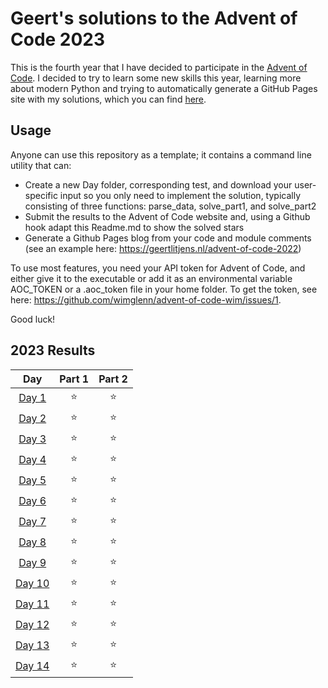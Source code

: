 # Geert's solutions to the Advent of Code 2023

This is the fourth year that I have decided to participate in the [Advent of Code](https://adventofcode.com/). I decided to try to learn some new skills this year, learning more about modern Python and trying to automatically generate a GitHub Pages site with my solutions, which you can find [here](http://geertlitjens.nl/advent-of-code-2023/).

## Usage

Anyone can use this repository as a template; it contains a command line utility that can:
- Create a new Day folder, corresponding test, and download your user-specific input so you only need to implement the solution, typically consisting of three functions: parse_data, solve_part1, and solve_part2
- Submit the results to the Advent of Code website and, using a Github hook adapt this Readme.md to show the solved stars
- Generate a Github Pages blog from your code and module comments (see an example here: https://geertlitjens.nl/advent-of-code-2022)

To use most features, you need your API token for Advent of Code, and either give it to the executable or add it as an environmental variable AOC_TOKEN or a .aoc_token file in your home folder. To get the token, see here: https://github.com/wimglenn/advent-of-code-wim/issues/1.

Good luck!

<!--- advent_readme_stars table --->
## 2023 Results

| Day | Part 1 | Part 2 |
| :---: | :---: | :---: |
| [Day 1](http://geertlitjens.nl/advent-of-code-2021/days/day1.html) | ⭐ | ⭐ |
| [Day 2](http://geertlitjens.nl/advent-of-code-2021/days/day2.html) | ⭐ | ⭐ |
| [Day 3](http://geertlitjens.nl/advent-of-code-2021/days/day3.html) | ⭐ | ⭐ |
| [Day 4](http://geertlitjens.nl/advent-of-code-2021/days/day4.html) | ⭐ | ⭐ |
| [Day 5](http://geertlitjens.nl/advent-of-code-2021/days/day5.html) | ⭐ | ⭐ |
| [Day 6](http://geertlitjens.nl/advent-of-code-2021/days/day6.html) | ⭐ | ⭐ |
| [Day 7](http://geertlitjens.nl/advent-of-code-2021/days/day7.html) | ⭐ | ⭐ |
| [Day 8](http://geertlitjens.nl/advent-of-code-2021/days/day8.html) | ⭐ | ⭐ |
| [Day 9](http://geertlitjens.nl/advent-of-code-2021/days/day9.html) | ⭐ | ⭐ |
| [Day 10](http://geertlitjens.nl/advent-of-code-2021/days/day10.html) | ⭐ | ⭐ |
| [Day 11](http://geertlitjens.nl/advent-of-code-2021/days/day11.html) | ⭐ | ⭐ |
| [Day 12](http://geertlitjens.nl/advent-of-code-2021/days/day12.html) | ⭐ | ⭐ |
| [Day 13](http://geertlitjens.nl/advent-of-code-2021/days/day13.html) | ⭐ | ⭐ |
| [Day 14](http://geertlitjens.nl/advent-of-code-2021/days/day14.html) | ⭐ | ⭐ |
<!--- advent_readme_stars table --->
